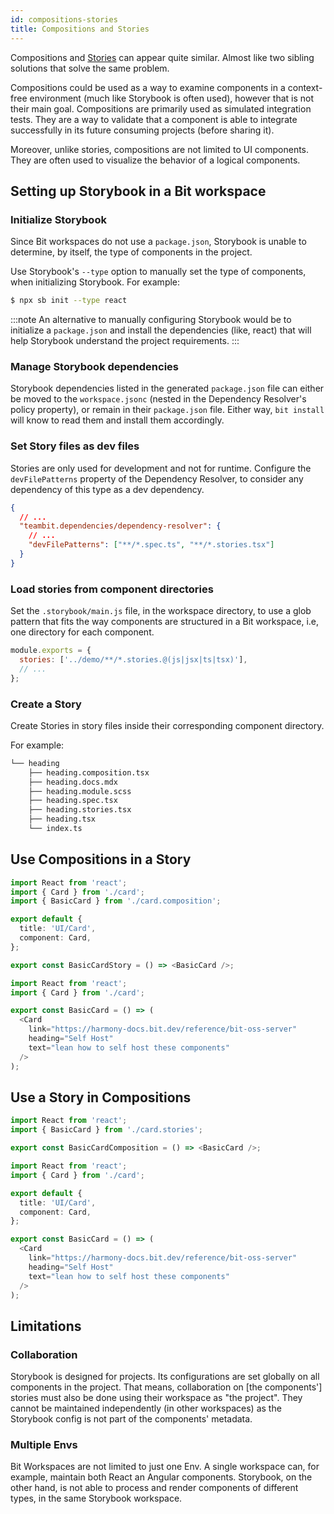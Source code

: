 ```yaml
---
id: compositions-stories
title: Compositions and Stories
---
```


Compositions and [Stories](https://storybook.js.org/docs/react/get-started/whats-a-story) can appear quite similar. Almost like two sibling solutions that solve the same problem.

Compositions could be used as a way to examine components in a context-free environment (much like Storybook is often used), however that is not their main goal.
Compositions are primarily used as simulated integration tests. They are a way to validate that a component is able to integrate successfully in its future consuming projects (before sharing it).

Moreover, unlike stories, compositions are not limited to UI components. They are often used to visualize the behavior of a logical components.

## Setting up Storybook in a Bit workspace

### Initialize Storybook

Since Bit workspaces do not use a `package.json`, Storybook is unable to determine, by itself, the type of components in the project.

Use Storybook's `--type` option to manually set the type of components, when initializing Storybook. For example:

```bash title="Example: Initializing SB for React"
$ npx sb init --type react
```

:::note
An alternative to manually configuring Storybook would be to initialize a `package.json` and install the dependencies (like, react) that will help Storybook understand the project requirements.
:::

### Manage Storybook dependencies

Storybook dependencies listed in the generated `package.json` file can either be moved to the `workspace.jsonc` (nested in the Dependency Resolver's policy property), or remain in their `package.json` file. Either way, `bit install` will know to read them and install them accordingly.

### Set Story files as dev files

Stories are only used for development and not for runtime. Configure the `devFilePatterns` property of the Dependency Resolver, to consider any dependency of this type as a dev dependency.

```json title="workspace.jsonc"
{
  // ...
  "teambit.dependencies/dependency-resolver": {
    // ...
    "devFilePatterns": ["**/*.spec.ts", "**/*.stories.tsx"]
  }
}
```

### Load stories from component directories

Set the `.storybook/main.js` file, in the workspace directory, to use a glob pattern that fits the way components are structured in a Bit workspace, i.e, one directory for each component.

```js title=".storybook/main.js"
module.exports = {
  stories: ['../demo/**/*.stories.@(js|jsx|ts|tsx)'],
  // ...
};
```

### Create a Story

Create Stories in story files inside their corresponding component directory.

For example:

```bash
└── heading
    ├── heading.composition.tsx
    ├── heading.docs.mdx
    ├── heading.module.scss
    ├── heading.spec.tsx
    ├── heading.stories.tsx
    ├── heading.tsx
    └── index.ts
```

## Use Compositions in a Story

```ts title="card.stories.tsx"
import React from 'react';
import { Card } from './card';
import { BasicCard } from './card.composition';

export default {
  title: 'UI/Card',
  component: Card,
};

export const BasicCardStory = () => <BasicCard />;
```

```ts title="card.compositions.tsx"
import React from 'react';
import { Card } from './card';

export const BasicCard = () => (
  <Card
    link="https://harmony-docs.bit.dev/reference/bit-oss-server"
    heading="Self Host"
    text="lean how to self host these components"
  />
);
```

## Use a Story in Compositions

```ts title="card.composition.tsx"
import React from 'react';
import { BasicCard } from './card.stories';

export const BasicCardComposition = () => <BasicCard />;
```

```ts title="card.stories.tsx"
import React from 'react';
import { Card } from './card';

export default {
  title: 'UI/Card',
  component: Card,
};

export const BasicCard = () => (
  <Card
    link="https://harmony-docs.bit.dev/reference/bit-oss-server"
    heading="Self Host"
    text="lean how to self host these components"
  />
);
```

## Limitations

### Collaboration

Storybook is designed for projects. Its configurations are set globally on all components in the project.
That means, collaboration on [the components'] stories must also be done using their workspace as "the project". They cannot be maintained independently (in other workspaces) as the Storybook config is not part of the components' metadata.

### Multiple Envs

Bit Workspaces are not limited to just one Env. A single workspace can, for example, maintain both React an Angular components. Storybook, on the other hand, is not able to process and render components of different types, in the same Storybook workspace.

